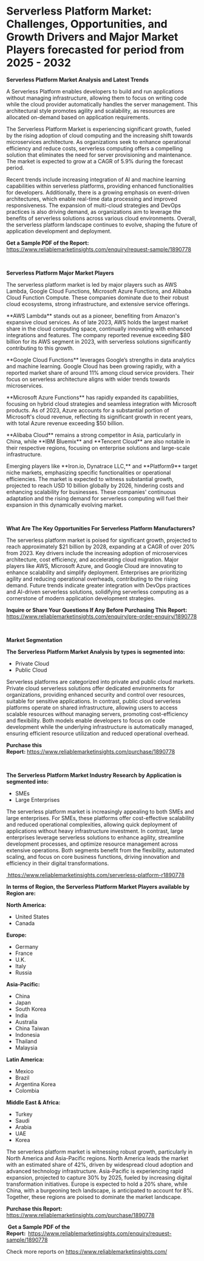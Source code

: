 <p><h1>Serverless Platform Market: Challenges, Opportunities, and Growth Drivers and Major Market Players forecasted for period from 2025 - 2032</h1></p><p><strong>Serverless Platform Market Analysis and Latest Trends</strong></p>
<p><p>A Serverless Platform enables developers to build and run applications without managing infrastructure, allowing them to focus on writing code while the cloud provider automatically handles the server management. This architectural style promotes agility and scalability, as resources are allocated on-demand based on application requirements.</p><p>The Serverless Platform Market is experiencing significant growth, fueled by the rising adoption of cloud computing and the increasing shift towards microservices architecture. As organizations seek to enhance operational efficiency and reduce costs, serverless computing offers a compelling solution that eliminates the need for server provisioning and maintenance. The market is expected to grow at a CAGR of 5.9% during the forecast period. </p><p>Recent trends include increasing integration of AI and machine learning capabilities within serverless platforms, providing enhanced functionalities for developers. Additionally, there is a growing emphasis on event-driven architectures, which enable real-time data processing and improved responsiveness. The expansion of multi-cloud strategies and DevOps practices is also driving demand, as organizations aim to leverage the benefits of serverless solutions across various cloud environments. Overall, the serverless platform landscape continues to evolve, shaping the future of application development and deployment.</p></p>
<p><strong>Get a Sample PDF of the Report:&nbsp;</strong> <a href="https://www.reliablemarketinsights.com/enquiry/request-sample/1890778?utm_campaign=2179&utm_medium=2&utm_source=Github&utm_content=ia&utm_term=11032025&utm_id=serverless-platform">https://www.reliablemarketinsights.com/enquiry/request-sample/1890778</a></p>
<p>&nbsp;</p>
<p><strong>Serverless Platform Major Market Players</strong></p>
<p><p>The serverless platform market is led by major players such as AWS Lambda, Google Cloud Functions, Microsoft Azure Functions, and Alibaba Cloud Function Compute. These companies dominate due to their robust cloud ecosystems, strong infrastructure, and extensive service offerings.</p><p>**AWS Lambda** stands out as a pioneer, benefiting from Amazon's expansive cloud services. As of late 2023, AWS holds the largest market share in the cloud computing space, continually innovating with enhanced integrations and features. The company reported revenue exceeding $80 billion for its AWS segment in 2023, with serverless solutions significantly contributing to this growth.</p><p>**Google Cloud Functions** leverages Google’s strengths in data analytics and machine learning. Google Cloud has been growing rapidly, with a reported market share of around 11% among cloud service providers. Their focus on serverless architecture aligns with wider trends towards microservices.</p><p>**Microsoft Azure Functions** has rapidly expanded its capabilities, focusing on hybrid cloud strategies and seamless integration with Microsoft products. As of 2023, Azure accounts for a substantial portion of Microsoft's cloud revenue, reflecting its significant growth in recent years, with total Azure revenue exceeding $50 billion.</p><p>**Alibaba Cloud** remains a strong competitor in Asia, particularly in China, while **IBM Bluemix** and **Tencent Cloud** are also notable in their respective regions, focusing on enterprise solutions and large-scale infrastructure.</p><p>Emerging players like **Iron.io, Dynatrace LLC,** and **Platform9** target niche markets, emphasizing specific functionalities or operational efficiencies. The market is expected to witness substantial growth, projected to reach USD 10 billion globally by 2026, hindering costs and enhancing scalability for businesses. These companies' continuous adaptation and the rising demand for serverless computing will fuel their expansion in this dynamically evolving market.</p></p>
<p>&nbsp;</p>
<p><strong>What Are The Key Opportunities For Serverless Platform Manufacturers?</strong></p>
<p><p>The serverless platform market is poised for significant growth, projected to reach approximately $21 billion by 2028, expanding at a CAGR of over 20% from 2023. Key drivers include the increasing adoption of microservices architecture, cost efficiency, and accelerating cloud migration. Major players like AWS, Microsoft Azure, and Google Cloud are innovating to enhance scalability and simplify deployment. Enterprises are prioritizing agility and reducing operational overheads, contributing to the rising demand. Future trends indicate greater integration with DevOps practices and AI-driven serverless solutions, solidifying serverless computing as a cornerstone of modern application development strategies.</p></p>
<p><strong>Inquire or Share Your Questions If Any Before Purchasing This Report:</strong> <a href="https://www.reliablemarketinsights.com/enquiry/pre-order-enquiry/1890778?utm_campaign=2179&utm_medium=2&utm_source=Github&utm_content=ia&utm_term=11032025&utm_id=serverless-platform">https://www.reliablemarketinsights.com/enquiry/pre-order-enquiry/1890778</a></p>
<p>&nbsp;</p>
<p><strong>Market Segmentation</strong></p>
<p><strong>The Serverless Platform Market Analysis by types is segmented into:</strong></p>
<p><ul><li>Private Cloud</li><li>Public Cloud</li></ul></p>
<p><p>Serverless platforms are categorized into private and public cloud markets. Private cloud serverless solutions offer dedicated environments for organizations, providing enhanced security and control over resources, suitable for sensitive applications. In contrast, public cloud serverless platforms operate on shared infrastructure, allowing users to access scalable resources without managing servers, promoting cost-efficiency and flexibility. Both models enable developers to focus on code development while the underlying infrastructure is automatically managed, ensuring efficient resource utilization and reduced operational overhead.</p></p>
<p><strong>Purchase this Report:&nbsp;</strong><a href="https://www.reliablemarketinsights.com/purchase/1890778?utm_campaign=2179&utm_medium=2&utm_source=Github&utm_content=ia&utm_term=11032025&utm_id=serverless-platform">https://www.reliablemarketinsights.com/purchase/1890778</a></p>
<p>&nbsp;</p>
<p><strong>The Serverless Platform Market Industry Research by Application is segmented into:</strong></p>
<p><ul><li>SMEs</li><li>Large Enterprises</li></ul></p>
<p><p>The serverless platform market is increasingly appealing to both SMEs and large enterprises. For SMEs, these platforms offer cost-effective scalability and reduced operational complexities, allowing quick deployment of applications without heavy infrastructure investment. In contrast, large enterprises leverage serverless solutions to enhance agility, streamline development processes, and optimize resource management across extensive operations. Both segments benefit from the flexibility, automated scaling, and focus on core business functions, driving innovation and efficiency in their digital transformations.</p></p>
<p><a href="https://www.reliablemarketinsights.com/serverless-platform-r1890778?utm_campaign=2179&utm_medium=2&utm_source=Github&utm_content=ia&utm_term=11032025&utm_id=serverless-platform">&nbsp;https://www.reliablemarketinsights.com/serverless-platform-r1890778</a></p>
<p><strong>In terms of Region, the Serverless Platform Market Players available by Region are:</strong></p>
<p>
    <p> <strong> North America: </strong>
        <ul>
            <li>United States</li>
            <li>Canada</li>
        </ul>
        </p> 
    <p> <strong> Europe: </strong>
        <ul>
            <li>Germany</li>
            <li>France</li>
            <li>U.K.</li>
            <li>Italy</li>
            <li>Russia</li>
        </ul>
        </p> 
    <p> <strong> Asia-Pacific: </strong>
        <ul>
            <li>China</li>
            <li>Japan</li>
            <li>South Korea</li>
            <li>India</li>
            <li>Australia</li>
            <li>China Taiwan</li>
            <li>Indonesia</li>
            <li>Thailand</li>
            <li>Malaysia</li>
        </ul>
        </p> 
    <p> <strong> Latin America: </strong>
        <ul>
            <li>Mexico</li>
            <li>Brazil</li>
            <li>Argentina Korea</li>
            <li>Colombia</li>
        </ul>
        </p> 
    <p> <strong> Middle East & Africa: </strong>
        <ul>
            <li>Turkey</li>
            <li>Saudi</li>
            <li>Arabia</li>
            <li>UAE</li>
            <li>Korea</li>
        </ul>
    </p>
    </p>
<p><p>The serverless platform market is witnessing robust growth, particularly in North America and Asia-Pacific regions. North America leads the market with an estimated share of 42%, driven by widespread cloud adoption and advanced technology infrastructure. Asia-Pacific is experiencing rapid expansion, projected to capture 30% by 2025, fueled by increasing digital transformation initiatives. Europe is expected to hold a 20% share, while China, with a burgeoning tech landscape, is anticipated to account for 8%. Together, these regions are poised to dominate the market landscape.</p></p>
<p><strong>Purchase this Report: </strong><a href="https://www.reliablemarketinsights.com/purchase/1890778?utm_campaign=2179&utm_medium=2&utm_source=Github&utm_content=ia&utm_term=11032025&utm_id=serverless-platform">https://www.reliablemarketinsights.com/purchase/1890778</a></p>
<p>&nbsp;<strong>Get a Sample PDF of the Report:&nbsp;&nbsp;</strong><a href="https://www.reliablemarketinsights.com/enquiry/request-sample/1890778?utm_campaign=2179&utm_medium=2&utm_source=Github&utm_content=ia&utm_term=11032025&utm_id=serverless-platform">https://www.reliablemarketinsights.com/enquiry/request-sample/1890778</a></p>
<p><strong></strong></p>
<p>Check more reports on <a href="https://www.reliablemarketinsights.com/?utm_campaign=2179&utm_medium=2&utm_source=Github&utm_content=ia&utm_term=11032025&utm_id=serverless-platform">https://www.reliablemarketinsights.com/</a></p>